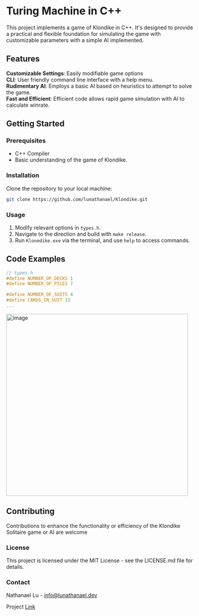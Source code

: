 # Turing Machine in C++
This project implements a game of Klondike in C++. It's designed to provide a practical and flexible foundation for simulating the game with customizable parameters with a simple AI implemented. 

## Features
**Customizable Settings**: Easily modifiable game options\
**CLI**: User friendly command line interface with a help menu.\
**Rudimentary AI**: Employs a basic AI based on heuristics to attempt to solve the game.\
**Fast and Efficient**: Efficient code allows rapid game simulation with AI to calculate winrate.

## Getting Started
### Prerequisites
  - C++ Compiler
  - Basic understanding of the game of Klondike.

### Installation
Clone the repository to your local machine:

```bash
git clone https://github.com/lunathanael/Klondike.git
```

### Usage
  1. Modify relevant options in `types.h`.
  2. Navigate to the direction and build with `make release`.
  3. Run `Klonedike.exe` via the terminal, and use `help` to access commands.


## Code Examples
```c++
// types.h
#define NUMBER_OF_DECKS 1
#define NUMBER_OF_PILES 7

#define NUMBER_OF_SUITS 4
#define CARDS_IN_SUIT 13
...
```

<img width="488" alt="image" src="https://github.com/lunathanael/Klondike/assets/68858103/f206b1f7-150e-4165-89b5-7903d67a18a7">

## Contributing
Contributions to enhance the functionality or efficiency of the Klondike Solitaire game or AI are welcome

### License
This project is licensed under the MIT License - see the LICENSE.md file for details.

### Contact
Nathanael Lu - info@lunathanael.dev

Project [Link](https://github.com/lunathanael/Klondike)
